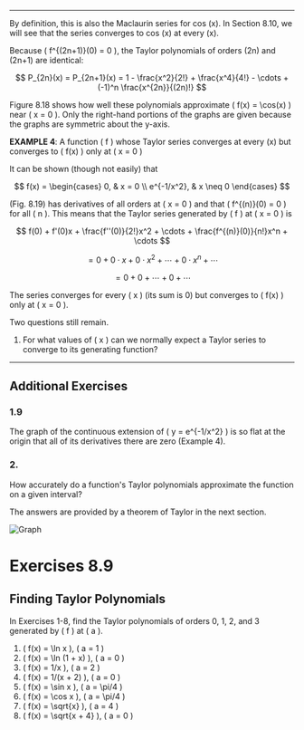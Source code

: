

---

By definition, this is also the Maclaurin series for cos \(x\). In Section 8.10, we will see that the series converges to cos \(x\) at every \(x\).

Because \( f^{(2n+1)}(0) = 0 \), the Taylor polynomials of orders \(2n\) and \(2n+1\) are identical:

$$ P_{2n}(x) = P_{2n+1}(x) = 1 - \frac{x^2}{2!} + \frac{x^4}{4!} - \cdots + (-1)^n \frac{x^{2n}}{(2n)!} $$

Figure 8.18 shows how well these polynomials approximate \( f(x) = \cos(x) \) near \( x = 0 \). Only the right-hand portions of the graphs are given because the graphs are symmetric about the y-axis.

**EXAMPLE 4**: A function \( f \) whose Taylor series converges at every \(x\) but converges to \( f(x) \) only at \( x = 0 \)

It can be shown (though not easily) that

$$ f(x) = \begin{cases} 
0, & x = 0 \\ 
e^{-1/x^2}, & x \neq 0 
\end{cases} $$

(Fig. 8.19) has derivatives of all orders at \( x = 0 \) and that \( f^{(n)}(0) = 0 \) for all \( n \). This means that the Taylor series generated by \( f \) at \( x = 0 \) is

$$
f(0) + f'(0)x + \frac{f''(0)}{2!}x^2 + \cdots + \frac{f^{(n)}(0)}{n!}x^n + \cdots 
$$

 $$
 = 0 + 0 \cdot x + 0 \cdot x^2 + \cdots + 0 \cdot x^n + \cdots 
 $$

 $$
 = 0 + 0 + \cdots + 0 + \cdots
 $$

The series converges for every \( x \) (its sum is 0) but converges to \( f(x) \) only at \( x = 0 \).

Two questions still remain.

1. For what values of \( x \) can we normally expect a Taylor series to converge to its generating function?

---
## Additional Exercises

### 1.9
The graph of the continuous extension of \( y = e^{-1/x^2} \) is so flat at the origin that all of its derivatives there are zero (Example 4).

### 2.
How accurately do a function's Taylor polynomials approximate the function on a given interval?

The answers are provided by a theorem of Taylor in the next section.

![Graph](path_to_image)

# Exercises 8.9

## Finding Taylor Polynomials

In Exercises 1-8, find the Taylor polynomials of orders 0, 1, 2, and 3 generated by \( f \) at \( a \).

1. \( f(x) = \ln x \), \( a = 1 \)
2. \( f(x) = \ln (1 + x) \), \( a = 0 \)
3. \( f(x) = 1/x \), \( a = 2 \)
4. \( f(x) = 1/(x + 2) \), \( a = 0 \)
5. \( f(x) = \sin x \), \( a = \pi/4 \)
6. \( f(x) = \cos x \), \( a = \pi/4 \)
7. \( f(x) = \sqrt{x} \), \( a = 4 \)
8. \( f(x) = \sqrt{x + 4} \), \( a = 0 \)
